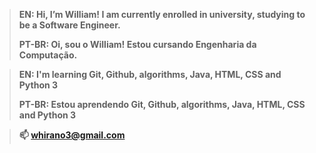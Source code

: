 >**EN:    Hi, I’m William! I am currently enrolled in university, studying to be a Software Engineer.** <p>
>**PT-BR: Oi, sou o William! Estou cursando Engenharia da Computação.** 

>**EN:    I'm learning Git, Github, algorithms, Java, HTML, CSS and Python 3** <p>
>**PT-BR: Estou aprendendo Git, Github, algorithms, Java, HTML, CSS and Python 3**

>**📫 whirano3@gmail.com** 
